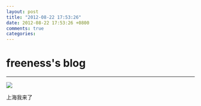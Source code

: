 ```yaml
---
layout: post
title: "2012-08-22 17:53:26"
date: 2012-08-22 17:53:26 +0800
comments: true
categories: 
---
```


# freeness's blog

----------

![](http://okqmqrbgo.bkt.clouddn.com/201208221753261.jpg)

>
上海我来了